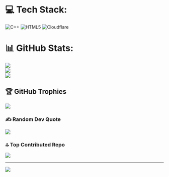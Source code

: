 
# 💻 Tech Stack:
![C++](https://img.shields.io/badge/c++-%2300599C.svg?style=for-the-badge&logo=c%2B%2B&logoColor=white) ![HTML5](https://img.shields.io/badge/html5-%23E34F26.svg?style=for-the-badge&logo=html5&logoColor=white) ![Cloudflare](https://img.shields.io/badge/Cloudflare-F38020?style=for-the-badge&logo=Cloudflare&logoColor=white)
# 📊 GitHub Stats:
![](https://github-readme-stats.vercel.app/api?username=AbhishekNaik1112&theme=radical&hide_border=false&include_all_commits=false&count_private=false)<br/>
![](https://github-readme-streak-stats.herokuapp.com/?user=AbhishekNaik1112&theme=radical&hide_border=false)<br/>
![](https://github-readme-stats.vercel.app/api/top-langs/?username=AbhishekNaik1112&theme=radical&hide_border=false&include_all_commits=false&count_private=false&layout=compact)

## 🏆 GitHub Trophies
![](https://github-profile-trophy.vercel.app/?username=AbhishekNaik1112&theme=radical&no-frame=false&no-bg=true&margin-w=4)

### ✍️ Random Dev Quote
![](https://quotes-github-readme.vercel.app/api?type=horizontal&theme=radical)

### 🔝 Top Contributed Repo
![](https://github-contributor-stats.vercel.app/api?username=AbhishekNaik1112&limit=5&theme=dark&combine_all_yearly_contributions=true)

---
[![](https://visitcount.itsvg.in/api?id=AbhishekNaik1112&icon=0&color=0)](https://visitcount.itsvg.in)

<!-- Proudly created with GPRM ( https://gprm.itsvg.in ) -->
